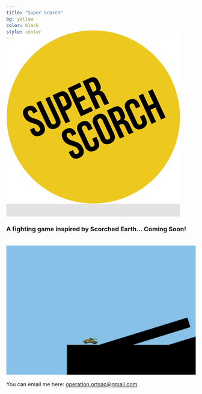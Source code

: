 ```yaml
---
title: "Super Scorch"
bg: yellow
color: black
style: center
---
```

<span class="fa-stack subtlecircle" style="font-size:140px; background:rgba(0,0,0,0.1)">
  <img src="img/face.png" style="margin-top:-42px;" />
</span>

<br>

### A fighting game inspired by Scorched Earth... Coming Soon!

<br>

<img src="img/tank.gif" />

<br>

You can email me here: [operation.ortsac@gmail.com](mailto:operation.ortsac@gmail.com) 
